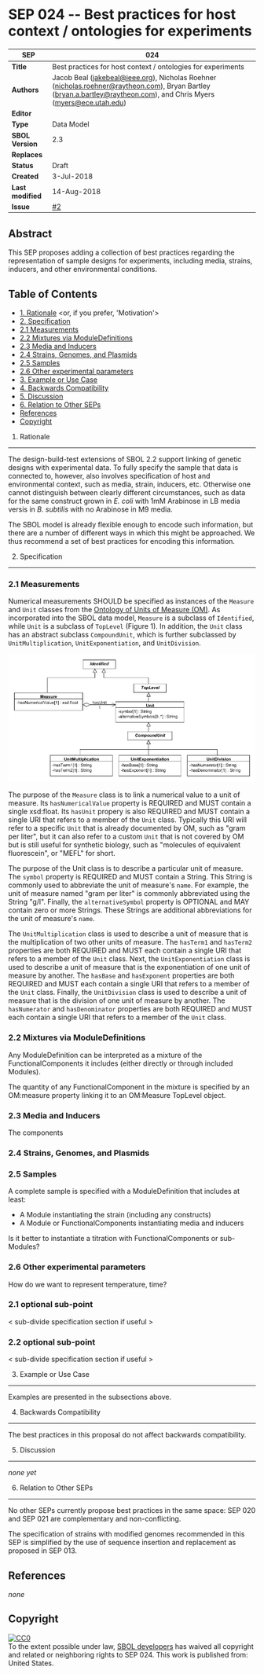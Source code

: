 SEP 024 -- Best practices for host context / ontologies for experiments
===================================

SEP                   | 024
----------------------|--------------
**Title**             | Best practices for host context / ontologies for experiments
**Authors**           | Jacob Beal (jakebeal@ieee.org), Nicholas Roehner (nicholas.roehner@raytheon.com), Bryan Bartley (bryan.a.bartley@raytheon.com), and Chris Myers (myers@ece.utah.edu)
**Editor**            | 
**Type**              | Data Model
**SBOL Version**      | 2.3
**Replaces**          | 
**Status**            | Draft
**Created**           | 3-Jul-2018
**Last modified**     | 14-Aug-2018
**Issue**             | [#2](https://github.com/SynBioDex/SEPs/issues/2)

Abstract
-----------

This SEP proposes adding a collection of best practices regarding the representation of sample designs for experiments, including media, strains, inducers, and other environmental conditions.


Table of Contents
---------------------

* [1. Rationale](#rationale) <or, if you prefer, 'Motivation'>
* [2. Specification](#specification)
 * [2.1 Measurements](#measurements)
 * [2.2 Mixtures via ModuleDefinitions](#mixtures)
 * [2.3 Media and Inducers](#media)
 * [2.4 Strains, Genomes, and Plasmids](#strain)
 * [2.5 Samples](#samples)
 * [2.6 Other experimental parameters](#otherparameters)
* [3. Example or Use Case](#example)
* [4. Backwards Compatibility](#compatibility)
* [5. Discussion](#discussion)
* [6. Relation to Other SEPs](#relation)
* [References](#references)
* [Copyright](#copyright)

1. Rationale <a name="rationale"></a>
----------------

The design-build-test extensions of SBOL 2.2 support linking of genetic designs with experimental data.  To fully specify the sample that data is connected to, however, also involves specification of host and environmental context, such as media, strain, inducers, etc.  Otherwise one cannot distinguish between clearly different circumstances, such as data for the same construct grown in _E. coli_ with 1mM Arabinose in LB media versis in _B. subtilis_ with no Arabinose in M9 media.

The SBOL model is already flexible enough to encode such information, but there are a number of different ways in which this might be approached.  We thus recommend a set of best practices for encoding this information.


2. Specification <a name="specification"></a>
----------------------------------------------

### 2.1 Measurements<a name="measurements"></a>

Numerical measurements SHOULD be specified as instances of the `Measure` and `Unit` classes from the [Ontology of Units of Measure (OM)](http://www.ontology-of-units-of-measure.org/resource/om-2). As incorporated into the SBOL data model, `Measure` is a subclass of `Identified`, while `Unit` is a subclass of `TopLevel` (Figure 1). In addition, the `Unit` class has an abstract subclass `CompoundUnit`, which is further subclassed by `UnitMultiplication`, `UnitExponentiation`, and `UnitDivision`.

![Diagram of the `Measure` and `Unit` classes and their associated properties.](images/sep_024_measure_unit.png "Experiment class UML diagram")

The purpose of the `Measure` class is to link a numerical value to a unit of measure. Its `hasNumericalValue` property is REQUIRED and MUST contain a single xsd:float. Its `hasUnit` propery is also REQUIRED and MUST contain a single URI that refers to a member of the `Unit` class. Typically this URI will refer to a specific `Unit` that is already documented by OM, such as "gram per liter", but it can also refer to a custom `Unit` that is not covered by OM but is still useful for synthetic biology, such as "molecules of equivalent fluorescein", or "MEFL" for short.

The purpose of the Unit class is to describe a particular unit of measure. The `symbol` property is REQUIRED and MUST contain a String. This String is commonly used to abbreviate the unit of measure's `name`. For example, the unit of measure named "gram per liter" is commonly abbreviated using the String "g/l". Finally, the `alternativeSymbol` property is OPTIONAL and MAY contain zero or more Strings. These Strings are additional abbreviations for the unit of measure's `name`.

The `UnitMultiplication` class is used to describe a unit of measure that is the multiplication of two other units of measure. The `hasTerm1` and `hasTerm2` properties are both REQUIRED and MUST each contain a single URI that refers to a member of the `Unit` class. Next, the `UnitExponentiation` class is used to describe a unit of measure that is the exponentiation of one unit of measure by another. The `hasBase` and `hasExponent` properties are both REQUIRED and MUST each contain a single URI that refers to a member of the `Unit` class. Finally, the `UnitDivision` class is used to describe a unit of measure that is the division of one unit of measure by another. The `hasNumerator` and `hasDenominator` properties are both REQUIRED and MUST each contain a single URI that refers to a member of the `Unit` class.

### 2.2 Mixtures via ModuleDefinitions <a name="mixtures"></a>

Any ModuleDefinition can be interpreted as a mixture of the FunctionalComponents it includes (either directly or through included Modules).

The quantity of any FunctionalComponent in the mixture is specified by an OM:measure property linking it to an OM:Measure TopLevel object.

### 2.3 Media and Inducers<a name="media"></a>

The components 

### 2.4 Strains, Genomes, and Plasmids<a name="strain"></a>

### 2.5 Samples<a name="samples"></a>

A complete sample is specified with a ModuleDefinition that includes  at least:
* A Module instantiating the strain (including any constructs)
* A Module or FunctionalComponents instantiating media and inducers

Is it better to instantiate a titration with FunctionalComponents or sub-Modules?



### 2.6 Other experimental parameters<a name="otherparameters"></a>


How do we want to represent temperature, time?

### 2.1 optional sub-point

< sub-divide specification section if useful >

### 2.2 optional sub-point

< sub-divide specification section if useful >


3. Example or Use Case <a name='example'></a>
-------------------------------

Examples are presented in the subsections above.

4. Backwards Compatibility <a name='compatibility'></a>
-----------------

The best practices in this proposal do not affect backwards compatibility.


5. Discussion <a name='discussion'></a>
-----------------

_none yet_

6. Relation to Other SEPs <a name='relation'></a>
-----------------

No other SEPs currently propose best practices in the same space: SEP 020 and SEP 021 are complementary and non-conflicting.

The specification of strains with modified genomes recommended in this SEP is simplified by the use of sequence insertion and replacement as proposed in SEP 013.

References <a name='references'></a>
----------------

_none_

Copyright <a name='copyright'></a>
-------------
<p xmlns:dct="http://purl.org/dc/terms/" xmlns:vcard="http://www.w3.org/2001/vcard-rdf/3.0#">
  <a rel="license"
     href="http://creativecommons.org/publicdomain/zero/1.0/">
    <img src="http://i.creativecommons.org/p/zero/1.0/88x31.png" style="border-style: none;" alt="CC0" />
  </a>
  <br />
  To the extent possible under law,
  <a rel="dct:publisher"
     href="sbolstandard.org">
    <span property="dct:title">SBOL developers</span></a>
  has waived all copyright and related or neighboring rights to
  <span property="dct:title">SEP 024</span>.
This work is published from:
<span property="vcard:Country" datatype="dct:ISO3166"
      content="US" about="sbolstandard.org">
  United States</span>.
</p>

